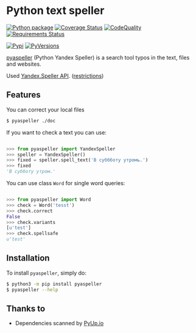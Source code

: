 # Python text speller

[![Python package](https://github.com/oriontvv/pyaspeller/workflows/Python%20package/badge.svg)](https://github.com/oriontvv/pyaspeller/actions)       [![Coverage Status](https://img.shields.io/coveralls/oriontvv/pyaspeller.svg)](https://coveralls.io/r/oriontvv/pyaspeller)         [![CodeQuality](https://codeclimate.com/github/oriontvv/pyaspeller/badges/gpa.svg)](https://codeclimate.com/github/oriontvv/pyaspeller)          [![Requirements Status](https://requires.io/github/oriontvv/pyaspeller/requirements.svg?branch=master)](https://requires.io/github/oriontvv/pyaspeller/requirements/?branch=master)


[![Pypi](http://img.shields.io/pypi/v/pyaspeller.svg?style=flat)](http://badge.fury.io/py/pyaspeller)     [![PyVersions](https://img.shields.io/pypi/pyversions/pyaspeller.svg)](https://img.shields.io/pypi/pyversions/pyaspeller.svg)


[pyaspeller](https://github.com/oriontvv/pyaspeller) (Python Yandex Speller) is a search tool typos in the text, files and websites.

Used [Yandex.Speller API](https://tech.yandex.ru/speller/doc/dg/concepts/About-docpage/). ([restrictions](<https://yandex.ru/legal/speller_api/>))


## Features

You can correct your local files

``` bash 
$ pyaspeller ./doc
```

If you want to check a text you can use:

```python

>>> from pyaspeller import YandexSpeller
>>> speller = YandexSpeller()
>>> fixed = speller.spell_text('В суббботу утромь.')
>>> fixed
'В субботу утром.'
```

You can use class `Word` for single word queries:
```python

>>> from pyaspeller import Word
>>> check = Word('tesst')
>>> check.correct
False
>>> check.variants
[u'test']
>>> check.spellsafe
u'test'
```


## Installation


To install `pyaspeller`, simply do:

``` bash
$ python3 -m pip install pyaspeller
$ pyaspeller --help
```

## Thanks to
* Dependencies scanned by [PyUp.io](https://pyup.io/)
